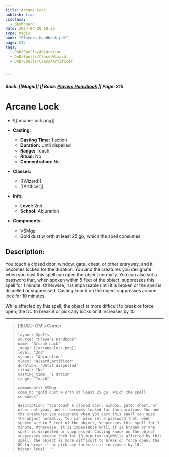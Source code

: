 ```yaml
---
title: Arcane Lock
publish: true
cssclass:
  - dashboard
date: 2024-04-20 18:30
type: magic
book: "Players Handbook.pdf"
page: 215
tags:
  - DnD/Spells/Abjuration
  - DnD/Spells/Class/Wizard
  - DnD/Spells/Class/Artificer


---
```


##### Back: [[Magic]] || Book: [Players Handbook](https://drive.google.com/drive/folders/1O5bhpYizcIT5xxAoLOuzCRht_PVS7VSG?usp=sharing) || Page: 215

# Arcane Lock
- ![[arcane-lock.png]]
- **Casting:**
    - **Casting Time:** 1 action
    - **Duration:** Until dispelled
    - **Range:** Touch
    - **Ritual:** No
    - **Concentration:** No
- **Classes:**
    - [[Wizard]]
    - [[Artificer]]

- **Info:**
    - **Level:** 2nd
    - **School:** Abjuration
- **Components:**
    - VSMgp
    - Gold dust w orth at least 25 gp, which the spell consumes

## Description:
You touch a closed door, window, gate, chest, or other entryway, and it becomes locked for the duration. You and the creatures you designate when you cast this spell can open the object normally. You can also set a password that, when spoken within 5 feet of the object, suppresses this spell for 1 minute. Otherwise, it is impassable until it is broken or the spell is dispelled or suppressed. Casting knock on the object suppresses arcane lock for 10 minutes.

While affected by this spell, the object is more difficult to break or force open; the DC to break it or pick any locks on it increases by 10.



---

> [!BUG]- GM's Corner
>
> ```statblock
> layout: Spells
> source: "Players Handbook"
> name: "Arcane Lock"
> image: [[arcane-lock.png]]
> level: "2nd"
> school: "Abjuration"
> class: "Wizard,Artificer"
> duration: "Until dispelled"
> ritual: "No"
> casting_time: "1 action"
> range: "Touch"
>
> components: VSMgp
> comp_m: "gold dust w orth at least 25 gp, which the spell consumes"
>
> description: "You touch a closed door, window, gate, chest, or other entryway, and it becomes locked for the duration. You and the creatures you designate when you cast this spell can open the object normally. You can also set a password that, when spoken within 5 feet of the object, suppresses this spell for 1 minute. Otherwise, it is impassable until it is broken or the spell is dispelled or suppressed. Casting knock on the object suppresses arcane lock for 10 minutes.\n\nWhile affected by this spell, the object is more difficult to break or force open; the DC to break it or pick any locks on it increases by 10."
> higher_level: ""
> ```
